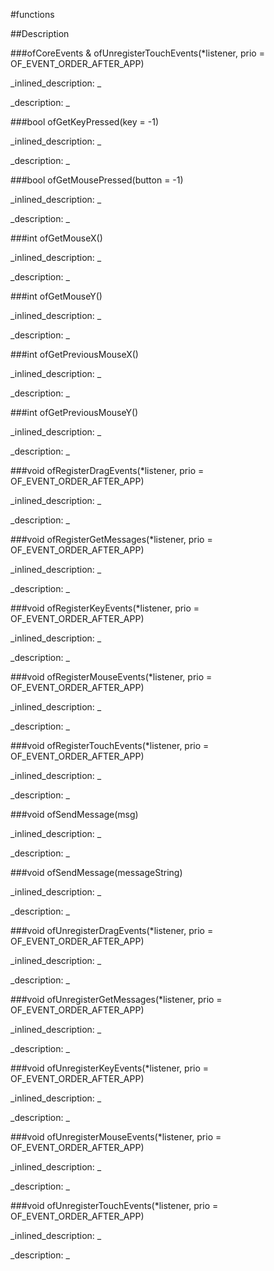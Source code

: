 #functions


<!--
_visible: True_
_advanced: False_
-->

##Description






<!----------------------------------------------------------------------------->

###ofCoreEvents & ofUnregisterTouchEvents(*listener, prio = OF_EVENT_ORDER_AFTER_APP)

<!--
_syntax: ofUnregisterTouchEvents(*listener, prio = OF_EVENT_ORDER_AFTER_APP)_
_name: ofEvents_
_returns: ofCoreEvents &_
_returns_description: _
_parameters: ListenerClass *listener, int prio=OF_EVENT_ORDER_AFTER_APP_
_version_started: _
_version_deprecated: _
_summary: _
_constant: False_
_static: False_
_visible: True_
_advanced: False_
-->

_inlined_description: _








_description: _








<!----------------------------------------------------------------------------->

###bool ofGetKeyPressed(key = -1)

<!--
_syntax: ofGetKeyPressed(key = -1)_
_name: ofGetKeyPressed_
_returns: bool_
_returns_description: _
_parameters: int key_
_version_started: _
_version_deprecated: _
_summary: _
_constant: False_
_static: False_
_visible: True_
_advanced: False_
-->

_inlined_description: _








_description: _








<!----------------------------------------------------------------------------->

###bool ofGetMousePressed(button = -1)

<!--
_syntax: ofGetMousePressed(button = -1)_
_name: ofGetMousePressed_
_returns: bool_
_returns_description: _
_parameters: int button_
_version_started: _
_version_deprecated: _
_summary: _
_constant: False_
_static: False_
_visible: True_
_advanced: False_
-->

_inlined_description: _








_description: _








<!----------------------------------------------------------------------------->

###int ofGetMouseX()

<!--
_syntax: ofGetMouseX()_
_name: ofGetMouseX_
_returns: int_
_returns_description: _
_parameters: _
_version_started: _
_version_deprecated: _
_summary: _
_constant: False_
_static: False_
_visible: True_
_advanced: False_
-->

_inlined_description: _








_description: _








<!----------------------------------------------------------------------------->

###int ofGetMouseY()

<!--
_syntax: ofGetMouseY()_
_name: ofGetMouseY_
_returns: int_
_returns_description: _
_parameters: _
_version_started: _
_version_deprecated: _
_summary: _
_constant: False_
_static: False_
_visible: True_
_advanced: False_
-->

_inlined_description: _








_description: _








<!----------------------------------------------------------------------------->

###int ofGetPreviousMouseX()

<!--
_syntax: ofGetPreviousMouseX()_
_name: ofGetPreviousMouseX_
_returns: int_
_returns_description: _
_parameters: _
_version_started: _
_version_deprecated: _
_summary: _
_constant: False_
_static: False_
_visible: True_
_advanced: False_
-->

_inlined_description: _








_description: _








<!----------------------------------------------------------------------------->

###int ofGetPreviousMouseY()

<!--
_syntax: ofGetPreviousMouseY()_
_name: ofGetPreviousMouseY_
_returns: int_
_returns_description: _
_parameters: _
_version_started: _
_version_deprecated: _
_summary: _
_constant: False_
_static: False_
_visible: True_
_advanced: False_
-->

_inlined_description: _








_description: _








<!----------------------------------------------------------------------------->

###void ofRegisterDragEvents(*listener, prio = OF_EVENT_ORDER_AFTER_APP)

<!--
_syntax: ofRegisterDragEvents(*listener, prio = OF_EVENT_ORDER_AFTER_APP)_
_name: ofRegisterDragEvents_
_returns: void_
_returns_description: _
_parameters: ListenerClass *listener, int prio_
_version_started: _
_version_deprecated: _
_summary: _
_constant: False_
_static: False_
_visible: True_
_advanced: False_
-->

_inlined_description: _








_description: _








<!----------------------------------------------------------------------------->

###void ofRegisterGetMessages(*listener, prio = OF_EVENT_ORDER_AFTER_APP)

<!--
_syntax: ofRegisterGetMessages(*listener, prio = OF_EVENT_ORDER_AFTER_APP)_
_name: ofRegisterGetMessages_
_returns: void_
_returns_description: _
_parameters: ListenerClass *listener, int prio_
_version_started: _
_version_deprecated: _
_summary: _
_constant: False_
_static: False_
_visible: True_
_advanced: False_
-->

_inlined_description: _








_description: _








<!----------------------------------------------------------------------------->

###void ofRegisterKeyEvents(*listener, prio = OF_EVENT_ORDER_AFTER_APP)

<!--
_syntax: ofRegisterKeyEvents(*listener, prio = OF_EVENT_ORDER_AFTER_APP)_
_name: ofRegisterKeyEvents_
_returns: void_
_returns_description: _
_parameters: ListenerClass *listener, int prio_
_version_started: _
_version_deprecated: _
_summary: _
_constant: False_
_static: False_
_visible: True_
_advanced: False_
-->

_inlined_description: _








_description: _








<!----------------------------------------------------------------------------->

###void ofRegisterMouseEvents(*listener, prio = OF_EVENT_ORDER_AFTER_APP)

<!--
_syntax: ofRegisterMouseEvents(*listener, prio = OF_EVENT_ORDER_AFTER_APP)_
_name: ofRegisterMouseEvents_
_returns: void_
_returns_description: _
_parameters: ListenerClass *listener, int prio_
_version_started: _
_version_deprecated: _
_summary: _
_constant: False_
_static: False_
_visible: True_
_advanced: False_
-->

_inlined_description: _








_description: _








<!----------------------------------------------------------------------------->

###void ofRegisterTouchEvents(*listener, prio = OF_EVENT_ORDER_AFTER_APP)

<!--
_syntax: ofRegisterTouchEvents(*listener, prio = OF_EVENT_ORDER_AFTER_APP)_
_name: ofRegisterTouchEvents_
_returns: void_
_returns_description: _
_parameters: ListenerClass *listener, int prio_
_version_started: _
_version_deprecated: _
_summary: _
_constant: False_
_static: False_
_visible: True_
_advanced: False_
-->

_inlined_description: _








_description: _








<!----------------------------------------------------------------------------->

###void ofSendMessage(msg)

<!--
_syntax: ofSendMessage(msg)_
_name: ofSendMessage_
_returns: void_
_returns_description: _
_parameters: ofMessage msg_
_version_started: _
_version_deprecated: _
_summary: _
_constant: False_
_static: False_
_visible: True_
_advanced: False_
-->

_inlined_description: _








_description: _








<!----------------------------------------------------------------------------->

###void ofSendMessage(messageString)

<!--
_syntax: ofSendMessage(messageString)_
_name: ofSendMessage_
_returns: void_
_returns_description: _
_parameters: string messageString_
_version_started: _
_version_deprecated: _
_summary: _
_constant: False_
_static: False_
_visible: True_
_advanced: False_
-->

_inlined_description: _








_description: _








<!----------------------------------------------------------------------------->

###void ofUnregisterDragEvents(*listener, prio = OF_EVENT_ORDER_AFTER_APP)

<!--
_syntax: ofUnregisterDragEvents(*listener, prio = OF_EVENT_ORDER_AFTER_APP)_
_name: ofUnregisterDragEvents_
_returns: void_
_returns_description: _
_parameters: ListenerClass *listener, int prio_
_version_started: _
_version_deprecated: _
_summary: _
_constant: False_
_static: False_
_visible: True_
_advanced: False_
-->

_inlined_description: _








_description: _








<!----------------------------------------------------------------------------->

###void ofUnregisterGetMessages(*listener, prio = OF_EVENT_ORDER_AFTER_APP)

<!--
_syntax: ofUnregisterGetMessages(*listener, prio = OF_EVENT_ORDER_AFTER_APP)_
_name: ofUnregisterGetMessages_
_returns: void_
_returns_description: _
_parameters: ListenerClass *listener, int prio_
_version_started: _
_version_deprecated: _
_summary: _
_constant: False_
_static: False_
_visible: True_
_advanced: False_
-->

_inlined_description: _








_description: _








<!----------------------------------------------------------------------------->

###void ofUnregisterKeyEvents(*listener, prio = OF_EVENT_ORDER_AFTER_APP)

<!--
_syntax: ofUnregisterKeyEvents(*listener, prio = OF_EVENT_ORDER_AFTER_APP)_
_name: ofUnregisterKeyEvents_
_returns: void_
_returns_description: _
_parameters: ListenerClass *listener, int prio_
_version_started: _
_version_deprecated: _
_summary: _
_constant: False_
_static: False_
_visible: True_
_advanced: False_
-->

_inlined_description: _








_description: _








<!----------------------------------------------------------------------------->

###void ofUnregisterMouseEvents(*listener, prio = OF_EVENT_ORDER_AFTER_APP)

<!--
_syntax: ofUnregisterMouseEvents(*listener, prio = OF_EVENT_ORDER_AFTER_APP)_
_name: ofUnregisterMouseEvents_
_returns: void_
_returns_description: _
_parameters: ListenerClass *listener, int prio_
_version_started: _
_version_deprecated: _
_summary: _
_constant: False_
_static: False_
_visible: True_
_advanced: False_
-->

_inlined_description: _








_description: _








<!----------------------------------------------------------------------------->

###void ofUnregisterTouchEvents(*listener, prio = OF_EVENT_ORDER_AFTER_APP)

<!--
_syntax: ofUnregisterTouchEvents(*listener, prio = OF_EVENT_ORDER_AFTER_APP)_
_name: ofUnregisterTouchEvents_
_returns: void_
_returns_description: _
_parameters: ListenerClass *listener, int prio_
_version_started: _
_version_deprecated: _
_summary: _
_constant: False_
_static: False_
_visible: True_
_advanced: False_
-->

_inlined_description: _








_description: _








<!----------------------------------------------------------------------------->

